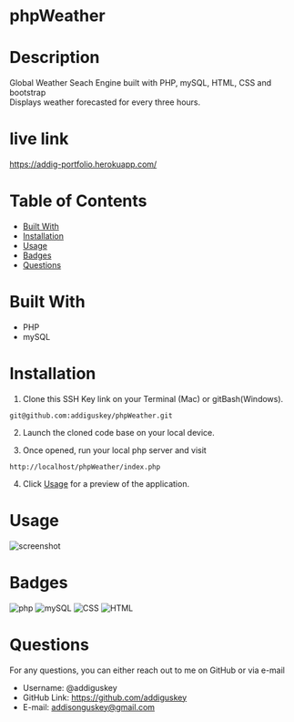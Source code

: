 # phpWeather

# Description

Global Weather Seach Engine built with PHP, mySQL, HTML, CSS and bootstrap<br/>
Displays weather forecasted for every three hours.

# live link

https://addig-portfolio.herokuapp.com/

# Table of Contents

- [Built With](#built-with)
- [Installation](#installation)
- [Usage](#usage)
- [Badges](#badges)
- [Questions](#questions)

# Built With

- PHP
- mySQL

# Installation

1. Clone this SSH Key link on your Terminal (Mac) or gitBash(Windows).

```
git@github.com:addiguskey/phpWeather.git
```

2. Launch the cloned code base on your local device.

3. Once opened, run your local php server and visit

```
http://localhost/phpWeather/index.php
```

4. Click [Usage](#usage) for a preview of the application.

# Usage

![screenshot](./assets/images/preveiw.gif)

# Badges

![php](https://img.shields.io/static/v1?label=PHP&message=%&color=blueviolet)
![mySQL](https://img.shields.io/static/v1?label=mySQL&message=%&color=green)
![CSS](https://img.shields.io/static/v1?label=CSS&message=%&color=yellow)
![HTML](https://img.shields.io/static/v1?label=HTML&message=%&color=red)

# Questions

For any questions, you can either reach out to me on GitHub or via e-mail

- Username: @addiguskey
- GitHub Link: https://github.com/addiguskey
- E-mail: addisonguskey@gmail.com
